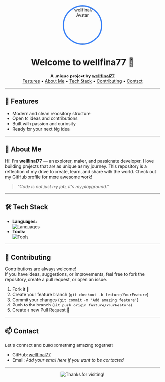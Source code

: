 <!-- Profile Banner -->
<p align="center">
  <img src="https://avatars.githubusercontent.com/u/192596770?v=4" width="120" height="120" style="border-radius:50%;border:4px solid #3b82f6;" alt="wellfinal77 Avatar"/>
</p>
<h1 align="center">Welcome to wellfina77 👋</h1>

<p align="center">
  <b>A unique project by <a href="https://github.com/wellfinal77">wellfinal77</a></b>
  <br>
  <a href="#features">Features</a> • 
  <a href="#about-me">About Me</a> • 
  <a href="#tech-stack">Tech Stack</a> • 
  <a href="#contributing">Contributing</a> • 
  <a href="#contact">Contact</a>
</p>

---

## 🚀 Features

- Modern and clean repository structure
- Open to ideas and contributions
- Built with passion and curiosity
- Ready for your next big idea

---

## 👤 About Me

Hi! I'm **wellfinal77** — an explorer, maker, and passionate developer. I love building projects that are as unique as my journey. This repository is a reflection of my drive to create, learn, and share with the world. Check out my GitHub profile for more awesome work!  
> *"Code is not just my job, it's my playground."*

---

## 🛠️ Tech Stack

<!-- Add or update these as your project grows -->
- **Languages:**  
  ![Languages](https://skillicons.dev/icons?i=python,js,html,css)
- **Tools:**  
  ![Tools](https://skillicons.dev/icons?i=git,github,vscode,linux)

---

## 🤝 Contributing

Contributions are always welcome!  
If you have ideas, suggestions, or improvements, feel free to fork the repository, create a pull request, or open an issue.

1. Fork it 🍴
2. Create your feature branch (`git checkout -b feature/YourFeature`)
3. Commit your changes (`git commit -m 'Add amazing feature'`)
4. Push to the branch (`git push origin feature/YourFeature`)
5. Create a new Pull Request 🚀

---

## 📫 Contact

Let's connect and build something amazing together!

- GitHub: [wellfinal77](https://github.com/wellfinal77)
- Email: _Add your email here if you want to be contacted_

---

<p align="center">
  <img src="https://readme-typing-svg.demolab.com?font=Fira+Code&size=25&pause=1000&color=3B82F6&center=true&vCenter=true&width=440&lines=Thanks+for+visiting!+%F0%9F%91%8B" alt="Thanks for visiting!"/>
</p>
